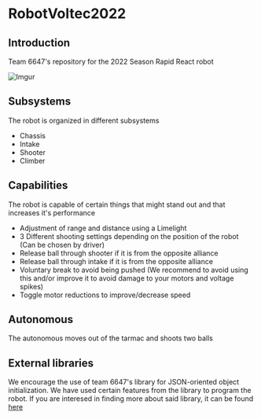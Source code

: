 ﻿# RobotVoltec2022
## Introduction
Team 6647's repository for the 2022 Season Rapid React robot

![Imgur](https://i.imgur.com/fQhMzNn.jpeg)

## Subsystems

The robot is organized in different subsystems
* Chassis
* Intake
* Shooter
* Climber

## Capabilities
The robot is capable of certain things that might stand out and that increases it's performance
* Adjustment of range and distance using a Limelight
* 3 Different shooting settings depending on the position of the robot (Can be chosen by driver)
* Release ball through shooter if it is from the opposite alliance
* Release ball through intake if it is from the opposite alliance
* Voluntary break to avoid being pushed (We recommend to avoid using this and/or improve it to avoid damage to your motors and voltage spikes) 
* Toggle motor reductions to improve/decrease speed

## Autonomous
The autonomous moves out of the tarmac and shoots two balls 

## External libraries
We encourage the use of team 6647's library for JSON-oriented object initialization. We have used certain features from the library to program the robot. If you are interesed in finding more about said library, it can be found [here](https://github.com/VOLTEC6647/lib6647)
